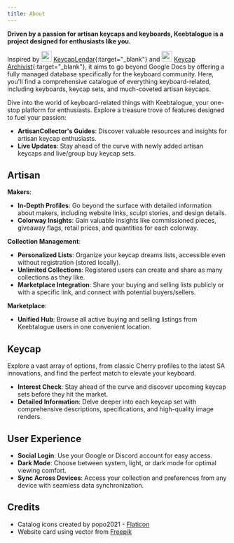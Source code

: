```yaml
---
title: About
---
```


**Driven by a passion for artisan keycaps and keyboards, Keebtalogue is a project designed for enthusiasts like you.**

Inspired by <img src="https://keycaplendar.firebaseapp.com/static/media/logo.74af9692.svg" height="24"/> [KeycapLendar](https://keycaplendar.firebaseapp.com/){:target="_blank"} and <img src="https://keycap-archivist.com/static/ka-logo-9ff13f494b24649d580620571cc9e040.svg" height="24" /> [Keycap Archivist](https://keycap-archivist.com){:target="_blank"},
it aims to go beyond Google Docs by offering a fully managed database specifically for the keyboard community. Here, you'll find a comprehensive catalogue of everything keyboard-related, including keyboards, keycap sets, and much-coveted artisan keycaps.

Dive into the world of keyboard-related things with Keebtalogue, your one-stop platform for enthusiasts. Explore a treasure trove of features designed to fuel your passion:

- **ArtisanCollector's Guides**: Discover valuable resources and insights for artisan keycap enthusiasts.
- **Live Updates**: Stay ahead of the curve with newly added artisan keycaps and live/group buy keycap sets.

## Artisan
**Makers**:
- **In-Depth Profiles**: Go beyond the surface with detailed information about makers, including website links, sculpt stories, and design details.
- **Colorway Insights**: Gain valuable insights like commissioned pieces, giveaway flags, retail prices, and quantities for each colorway.

**Collection Management**:
- **Personalized Lists**: Organize your keycap dreams lists, accessible even without registration (stored locally).
- **Unlimited Collections**: Registered users can create and share as many collections as they like.
- **Marketplace Integration**: Share your buying and selling lists publicly or with a specific link, and connect with potential buyers/sellers.

**Marketplace**:
- **Unified Hub**: Browse all active buying and selling listings from Keebtalogue users in one convenient location.

## Keycap
Explore a vast array of options, from classic Cherry profiles to the latest SA innovations, and find the perfect match to elevate your keyboard.
- **Interest Check**: Stay ahead of the curve and discover upcoming keycap sets before they hit the market.
- **Detailed Information**: Delve deeper into each keycap set with comprehensive descriptions, specifications, and high-quality image renders.

## User Experience
- **Social Login**: Use your Google or Discord account for easy access.
- **Dark Mode**: Choose between system, light, or dark mode for optimal viewing comfort.
- **Sync Across Devices**: Access your collection and preferences from any device with seamless data synchronization.

## Credits
- Catalog icons created by popo2021 - [Flaticon](https://www.flaticon.com/free-icon/catalog_5832440)
- Website card using vector from [Freepik](https://www.freepik.com/free-vector/technology-background_4219798.htm)
